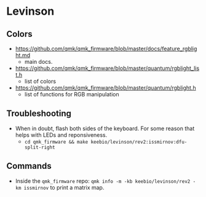 # Levinson

## Colors

- https://github.com/qmk/qmk_firmware/blob/master/docs/feature_rgblight.md
  - main docs.
- https://github.com/qmk/qmk_firmware/blob/master/quantum/rgblight_list.h
  - list of colors
- https://github.com/qmk/qmk_firmware/blob/master/quantum/rgblight.h
  - list of functions for RGB manipulation

## Troubleshooting

- When in doubt, flash both sides of the keyboard. For some reason that helps with LEDs and reponsiveness.
    - `cd qmk_firmware && make keebio/levinson/rev2:issmirnov:dfu-split-right`


## Commands

- Inside the `qmk_firmware` repo: `qmk info -m -kb keebio/levinson/rev2 -km issmirnov` to print a matrix map.
